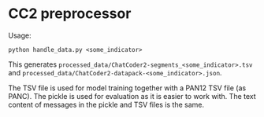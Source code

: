 # CC2 preprocessor

Usage:
```
python handle_data.py <some_indicator>
```

This generates
`processed_data/ChatCoder2-segments_<some_indicator>.tsv` and
`processed_data/ChatCoder2-datapack-<some_indicator>.json`.

The TSV file is used for model training together with a PAN12 TSV file (as PANC). The pickle is used for evaluation as it is easier to work with. The text content of messages in the pickle and TSV files is the same.
